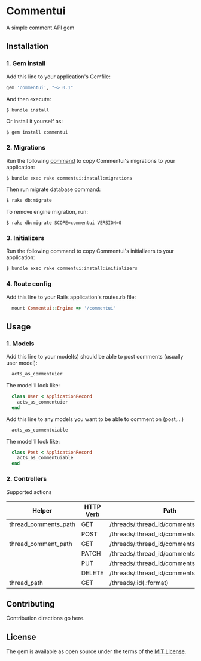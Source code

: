 # Commentui
A simple comment API gem

## Installation
### 1. Gem install

Add this line to your application's Gemfile:
```ruby
gem 'commentui', "~> 0.1"
```

And then execute:
```bash
$ bundle install
```
Or install it yourself as:
```bash
$ gem install commentui
```
### 2. Migrations
Run the following [command](https://edgeguides.rubyonrails.org/engines.html#engine-setup) to copy Commentui's migrations to your application:
```bash
$ bundle exec rake commentui:install:migrations
```


Then run migrate database command:
```bash
$ rake db:migrate
```

To remove engine migration, run:
```bash
$ rake db:migrate SCOPE=commentui VERSION=0
```

### 3. Initializers
Run the following command to copy Commentui's initializers to your application:
```bash
$ bundle exec rake commentui:install:initializers
```

### 4. Route config
Add this line to your Rails application's routes.rb file:
```ruby
  mount Commentui::Engine => '/commentui'
```

## Usage
### 1. Models
Add this line to your model(s) should be able to post comments (usually user model):
```ruby
  acts_as_commentuier
```
The model'll look like:
```ruby
  class User < ApplicationRecord
    acts_as_commentuier
  end
```

Add this line to any models you want to be able to comment on (post,...)
```ruby
  acts_as_commentuiable
```
The model'll look like:
```ruby
  class Post < ApplicationRecord
    acts_as_commentuiable
  end
```

### 2. Controllers
Supported actions

|Helper|HTTP Verb|Path|Controller#Action|
|--- |--- |--- |--- |
|thread_comments_path|GET|/threads/:thread_id/comments(.:format)|commentui/comments#index|
||POST|/threads/:thread_id/comments(.:format)|commentui/comments#create|
|thread_comment_path|GET|/threads/:thread_id/comments/:id(.:format)|commentui/comments#show|
||PATCH|/threads/:thread_id/comments/:id(.:format)|commentui/comments#update|
||PUT|/threads/:thread_id/comments/:id(.:format)|commentui/comments#update|
||DELETE|/threads/:thread_id/comments/:id(.:format)|commentui/comments#destroy|
|thread_path|GET|/threads/:id(.:format)|commentui/threads#show|


## Contributing
Contribution directions go here.

## License
The gem is available as open source under the terms of the [MIT License](http://opensource.org/licenses/MIT).
